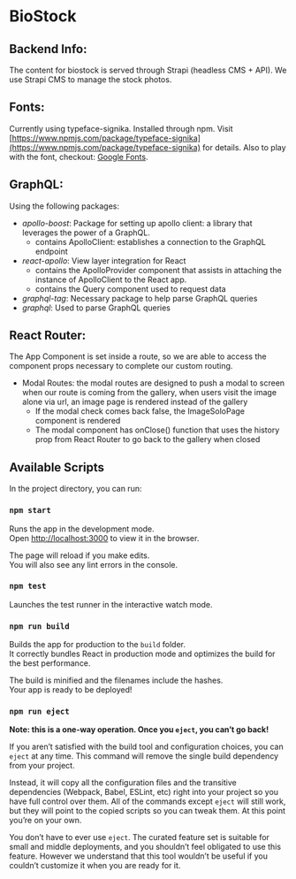 # BioStock

## Backend Info:
The content for biostock is served through Strapi (headless CMS + API).  We use Strapi CMS to manage the stock photos. 


## Fonts:
Currently using typeface-signika.  Installed through npm.  Visit [https://www.npmjs.com/package/typeface-signika](https://www.npmjs.com/package/typeface-signika) for details.  Also to play with the font, checkout: [Google Fonts](https://fonts.google.com/specimen/Signika).

## GraphQL:
Using the following packages:
- *apollo-boost*: Package for setting up apollo client: a library that leverages the power of a GraphQL.
    - contains ApolloClient: establishes a connection to the GraphQL endpoint
- *react-apollo*: View layer integration for React
    - contains the ApolloProvider component that assists in attaching the instance of ApolloClient to the React app.
    - contains the Query component used to request data
- *graphql-tag*: Necessary package to help parse GraphQL queries
- *graphql*: Used to parse GraphQL queries

## React Router:
The App Component is set inside a route, so we are able to access the component props necessary to complete our custom routing.

- Modal Routes: the modal routes are designed to push a modal to screen when our route is coming from the gallery, when users visit the image alone via url, an image page is rendered instead of the gallery
    - If the modal check comes back false, the ImageSoloPage component is rendered
    - The modal component has onClose() function that uses the history prop from React Router to go back to the gallery when closed


## Available Scripts

In the project directory, you can run:

### `npm start`

Runs the app in the development mode.<br>
Open [http://localhost:3000](http://localhost:3000) to view it in the browser.

The page will reload if you make edits.<br>
You will also see any lint errors in the console.

### `npm test`

Launches the test runner in the interactive watch mode.<br>

### `npm run build`

Builds the app for production to the `build` folder.<br>
It correctly bundles React in production mode and optimizes the build for the best performance.

The build is minified and the filenames include the hashes.<br>
Your app is ready to be deployed!

### `npm run eject`

**Note: this is a one-way operation. Once you `eject`, you can’t go back!**

If you aren’t satisfied with the build tool and configuration choices, you can `eject` at any time. This command will remove the single build dependency from your project.

Instead, it will copy all the configuration files and the transitive dependencies (Webpack, Babel, ESLint, etc) right into your project so you have full control over them. All of the commands except `eject` will still work, but they will point to the copied scripts so you can tweak them. At this point you’re on your own.

You don’t have to ever use `eject`. The curated feature set is suitable for small and middle deployments, and you shouldn’t feel obligated to use this feature. However we understand that this tool wouldn’t be useful if you couldn’t customize it when you are ready for it.


